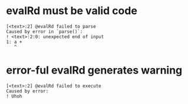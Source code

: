 # evalRd must be valid code

    [<text>:2] @evalRd failed to parse
    Caused by error in `parse()`:
    ! <text>:2:0: unexpected end of input
    1: a +
       ^

# error-ful evalRd generates warning

    [<text>:2] @evalRd failed to execute
    Caused by error:
    ! Uhoh

